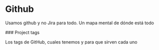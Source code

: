 # Github

Usamos github y no Jira para todo.
Un mapa mental de dónde está todo

### Project tags

Los tags de GitHub, cuales tenemos y para que sirven cada uno